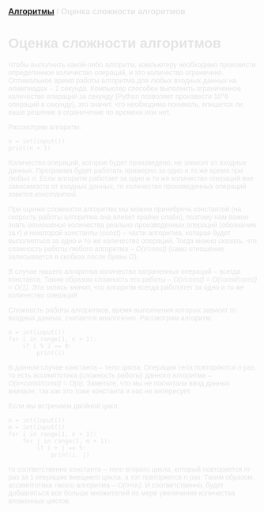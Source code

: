 <span style="color: #E5E4E4; font-family: Helvetica;">

### [Алгоритмы](README.md) / Оценка сложности алгоритмов

# **Оценка сложности алгоритмов**

Чтобы выполнить какой-либо алгоритм, компьютеру необходимо произвести определенное количество операций, и это количество ограничено. Оптимальное время работы алгоритма для любых входных данных на олимпиадах – 1 секунда. Компьютер способен выполнить ограниченное количество операций за секунду (Python позволяет произвести 10^6 операций в секунду), это значит, что необходимо понимать, впишется ли ваше решение в ограничение по времени или нет.

Рассмотрим алгоритм:

    n = int(input())
    print(n + 1)

Количество операций, которое будет произведено, не зависит от входных данных. Программа будет работать примерно за одно и то же время при любых *n*. Если алгоритм работает за одно и то же количество операций вне зависимости от входных данных, то количество произведенных операций зовется *константой*. 

При оценке сложности алгоритма мы можем принебречь константой (на скорость работы алгоритма она влияет крайне слабо), поэтому нам важно знать *отношение* количества реально произведенных операций (обозначим за *r*) и некоторой константы (*const*) – части алгоритма, которая будет выполняться за одно и то же количество операций. Тогда можно сказать, что сложность работы любого алгоритма – *O(r/const)* (само отношение записывается в скобках после буквы *O*).

В случае нашего алгоритма количество затраченных операций – всегда константа. Таким образом сложность его работы – *O(r/const)* = *O(const/const)* = *O(1)*. Эта запись значит, что алгоритм всегда работатет за одно и то же количество операций

Сложность работы алгоритмов, время выполнения которых зависит от входных данных, считается аналогично. Рассмотрим алгоритм:

    n = int(input())
    for i in range(1, n + 1):
        if i % 2 == 0:
            print(i)

В данном случае константа – тело цикла. Операции тела повторяются *n* раз, то есть ассимптотика (сложность работы) данного алгоритма – *O(n×const/const)* = *O(n)*. Заметьте, что мы не посчитали ввод данных вначале, так как это тоже константа и нас не интересует.

Если мы встречаем двойной цикл:

    n = int(input())
    m = int(input())
    for i in range(1, n + 1):
        for j in range(1, m + 1):
            if i + j == 5:
                print(i, j)

то соответственно константа – тело второго цикла, который повторяется *m* раз за 1 итерацию внещнего цикла, а тот повторяется *n* раз. Таким образом, ассимптотика такого алгоритма – *O(n×m)*. И соответственно, будет добавляться все больше множителей по мере увеличения количества вложенных циклов.
